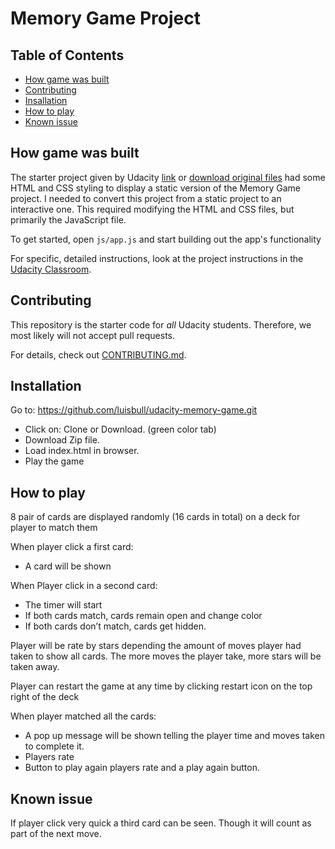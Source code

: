 # Memory Game Project

## Table of Contents

* [How game was built](#how-game-was-built)
* [Contributing](#contributing)
* [Insallation](#installation)
* [How to play](#how-To-Play)
* [Known issue](#known-Issue)

## How game was built

The starter project given by Udacity [link](https://github.com/udacity/fend-project-memory-game.git) or [download original files](https://github.com/udacity/fend-project-memory-game/archive/master.zip) had some HTML and CSS styling to display a static version of the Memory Game project. I needed to convert this project from a static project to an interactive one. This required modifying the HTML and CSS files, but primarily the JavaScript file.

To get started, open `js/app.js` and start building out the app's functionality

For specific, detailed instructions, look at the project instructions in the [Udacity Classroom](https://classroom.udacity.com/me).

## Contributing

This repository is the starter code for _all_ Udacity students. Therefore, we most likely will not accept pull requests.

For details, check out [CONTRIBUTING.md](CONTRIBUTING.md).

## Installation

Go to: https://github.com/luisbull/udacity-memory-game.git
  - Click on: Clone or Download.  (green color tab)
  - Download Zip file.
  - Load index.html in browser.
  - Play the game

## How to play

8 pair of cards are displayed randomly (16 cards in total) on a deck for player to match them

When player click a first card:
  - A card will be shown

When Player click in a second card:
  - The timer will start
  - If both cards match, cards remain open and change color
  - If both cards don’t match, cards get hidden.

Player will be rate by stars depending the amount of moves player had taken to show all cards.  The more moves the player take, more stars will be taken away.

Player can restart the game at any time by clicking restart icon on the top right of the deck

When player matched all the cards:
  - A pop up message will be shown telling the player time and moves taken to complete it.
  - Players rate
  - Button to play again players rate and a play again button.
  
## Known issue

If player click very quick a third card can be seen.  Though it will count as part of the next move.


